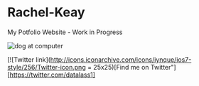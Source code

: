 # Rachel-Keay
My Potfolio Website - Work in Progress

![dog at computer](http://www.quickmeme.com/img/1c/1c491f71b689e82d6e838b5d8ce5cbdfef41723662d1ce5e5cf34f32ae60a7a3.jpg)

[![Twitter link](http://icons.iconarchive.com/icons/iynque/ios7-style/256/Twitter-icon.png = 25x25)[Find me on Twitter"][https://twitter.com/datalass1]
